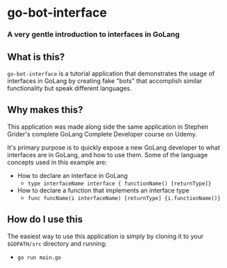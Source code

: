 # go-bot-interface
### A very gentle introduction to interfaces in GoLang

## What is this?

`go-bot-interface` is a tutorial application that demonstrates the usage of interfaces in GoLang by creating fake "bots" that accomplish similar functionality but speak different languages. 

## Why makes this?

This application was made along side the same application in Stephen Grider's complete GoLang Complete Developer course on Udemy. 

It's primary purpose is to quickly expose a new GoLang developer to what interfaces are in GoLang, and how to use them. Some of the language concepts used in this example are:

- How to declare an interface in GoLang
    - `type interfaceName interface { functionName() [returnType]}`
- How to declare a function that implements an interface type
    - `func funcName(i interfaceName) [returnType] {i.functionName()}`

## How do I use this

The easiest way to use this application is simply by cloning it to your `$GOPATH/src` directory and running:
- `go run main.go`


